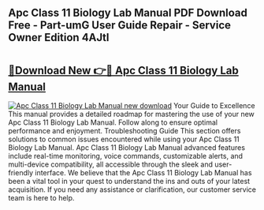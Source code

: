 ## Apc Class 11 Biology Lab Manual PDF Download Free - Part-umG User Guide Repair - Service Owner Edition 4AJtl

# <h2><a href="http://bc62156.oget.top/?id=Apc+Class+11+Biology+Lab+Manual">🔗Download New 👉🔴 Apc Class 11 Biology Lab Manual</a></h2>

[![Apc Class 11 Biology Lab Manual new download](https://i.imgur.com/5g1atiW.png)](http://bc62156.oget.top/?id=Apc+Class+11+Biology+Lab+Manual)
Your Guide to Excellence This manual provides a detailed roadmap for mastering the use of your new Apc Class 11 Biology Lab Manual. Follow along to ensure optimal performance and enjoyment. Troubleshooting Guide This section offers solutions to common issues encountered while using your Apc Class 11 Biology Lab Manual. Apc Class 11 Biology Lab Manual advanced features include real-time monitoring, voice commands, customizable alerts, and multi-device compatibility, all accessible through the sleek and user-friendly interface. We believe that the Apc Class 11 Biology Lab Manual has been a vital tool in your quest to understand the ins and outs of your latest acquisition. If you need any assistance or clarification, our customer service team is here to help.
